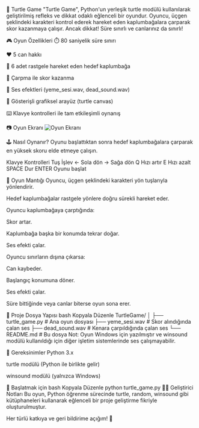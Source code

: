 🐢 Turtle Game
"Turtle Game", Python'un yerleşik turtle modülü kullanılarak geliştirilmiş refleks ve dikkat odaklı eğlenceli bir oyundur. Oyuncu, üçgen şeklindeki karakteri kontrol ederek hareket eden kaplumbağalara çarparak skor kazanmaya çalışır. Ancak dikkat! Süre sınırlı ve canlarınız da sınırlı!

🎮 Oyun Özellikleri
⏱️ 80 saniyelik süre sınırı

❤️ 5 can hakkı

🐢 6 adet rastgele hareket eden hedef kaplumbağa

🎯 Çarpma ile skor kazanma

🎵 Ses efektleri (yeme_sesi.wav, dead_sound.wav)

🎨 Gösterişli grafiksel arayüz (turtle canvas)

⌨️ Klavye kontrolleri ile tam etkileşimli oynanış

📷 Oyun Ekranı
![Oyun Ekranı](Oyun_ekranı.png)

🕹️ Nasıl Oynanır?
Oyunu başlattıktan sonra hedef kaplumbağalara çarparak en yüksek skoru elde etmeye çalışın.

Klavye Kontrolleri
Tuş	İşlev
←	Sola dön
→	Sağa dön
Q	Hızı artır
E	Hızı azalt
SPACE	Dur
ENTER	Oyunu başlat

🧠 Oyun Mantığı
Oyuncu, üçgen şeklindeki karakteri yön tuşlarıyla yönlendirir.

Hedef kaplumbağalar rastgele yönlere doğru sürekli hareket eder.

Oyuncu kaplumbağaya çarptığında:

Skor artar.

Kaplumbağa başka bir konumda tekrar doğar.

Ses efekti çalar.

Oyuncu sınırların dışına çıkarsa:

Can kaybeder.

Başlangıç konumuna döner.

Ses efekti çalar.

Süre bittiğinde veya canlar biterse oyun sona erer.

📁 Proje Dosya Yapısı
bash
Kopyala
Düzenle
TurtleGame/
│
├── turtle_game.py         # Ana oyun dosyası
├── yeme_sesi.wav          # Skor alındığında çalan ses
├── dead_sound.wav         # Kenara çarpıldığında çalan ses
└── README.md              # Bu dosya
Not: Oyun Windows için yazılmıştır ve winsound modülü kullanıldığı için diğer işletim sistemlerinde ses çalışmayabilir.

🔧 Gereksinimler
Python 3.x

turtle modülü (Python ile birlikte gelir)

winsound modülü (yalnızca Windows)

🚀 Başlatmak için
bash
Kopyala
Düzenle
python turtle_game.py
🧑‍💻 Geliştirici Notları
Bu oyun, Python öğrenme sürecinde turtle, random, winsound gibi kütüphaneleri kullanarak eğlenceli bir proje geliştirme fikriyle oluşturulmuştur.

Her türlü katkıya ve geri bildirime açığım! 🙌

